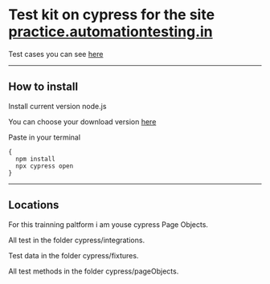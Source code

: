 # Test kit on cypress for the site [practice.automationtesting.in](http://practice.automationtesting.in/)

Test cases you can see [here](http://practice.automationtesting.in/test-cases/)

---

## How to install

Install current version node.js

You can choose your download version [here](https://nodejs.org/en/download/)

Paste in your terminal

```
{
  npm install
  npx cypress open
}
```

---

## Locations

For this trainning paltform i am youse cypress Page Objects.

All test in the folder cypress/integrations.

Test data in the folder cypress/fixtures.

All test methods in the folder cypress/pageObjects.
